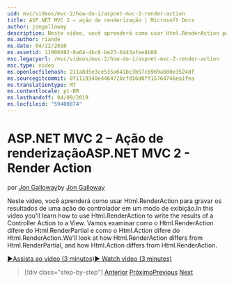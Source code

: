 ```yaml
---
uid: mvc/videos/mvc-2/how-do-i/aspnet-mvc-2-render-action
title: ASP.NET MVC 2 – ação de renderização | Microsoft Docs
author: jongalloway
description: Neste vídeo, você aprenderá como usar Html.RenderAction para gravar os resultados de uma ação do controlador em um modo de exibição. Vamos examinar como Html.RenderAction difere fr...
ms.author: riande
ms.date: 04/22/2010
ms.assetid: 11906982-0a64-4bc8-be23-6443afee8b88
msc.legacyurl: /mvc/videos/mvc-2/how-do-i/aspnet-mvc-2-render-action
msc.type: video
ms.openlocfilehash: 211a8d5e3ce535a641bc3b57c6969ab80e3524df
ms.sourcegitcommit: 0f1119340e4464720cfd16d0ff15764746ea1fea
ms.translationtype: MT
ms.contentlocale: pt-BR
ms.lasthandoff: 04/09/2019
ms.locfileid: "59400874"
---
```

# <a name="aspnet-mvc-2---render-action"></a><span data-ttu-id="178c1-104">ASP.NET MVC 2 – Ação de renderização</span><span class="sxs-lookup"><span data-stu-id="178c1-104">ASP.NET MVC 2 - Render Action</span></span>

<span data-ttu-id="178c1-105">por [Jon Galloway](https://github.com/jongalloway)</span><span class="sxs-lookup"><span data-stu-id="178c1-105">by [Jon Galloway](https://github.com/jongalloway)</span></span>

<span data-ttu-id="178c1-106">Neste vídeo, você aprenderá como usar Html.RenderAction para gravar os resultados de uma ação do controlador em um modo de exibição.</span><span class="sxs-lookup"><span data-stu-id="178c1-106">In this video you'll learn how to use Html.RenderAction to write the results of a Controller Action to a View.</span></span> <span data-ttu-id="178c1-107">Vamos examinar como o Html.RenderAction difere do Html.RenderPartial e como o Html.Action difere do Html.RenderAction.</span><span class="sxs-lookup"><span data-stu-id="178c1-107">We'll look at how Html.RenderAction differs from Html.RenderPartial, and how Html.Action differs from Html.RenderAction.</span></span>

[<span data-ttu-id="178c1-108">&#9654;Assista ao vídeo (3 minutos)</span><span class="sxs-lookup"><span data-stu-id="178c1-108">&#9654; Watch video (3 minutes)</span></span>](https://channel9.msdn.com/Blogs/ASP-NET-Site-Videos/aspnet-mvc-2-render-action)

> [!div class="step-by-step"]
> <span data-ttu-id="178c1-109">[Anterior](aspnet-mvc-2-areas.md)
> [Próximo](5-minute-introduction-to-aspnet-mvc.md)</span><span class="sxs-lookup"><span data-stu-id="178c1-109">[Previous](aspnet-mvc-2-areas.md)
[Next](5-minute-introduction-to-aspnet-mvc.md)</span></span>
